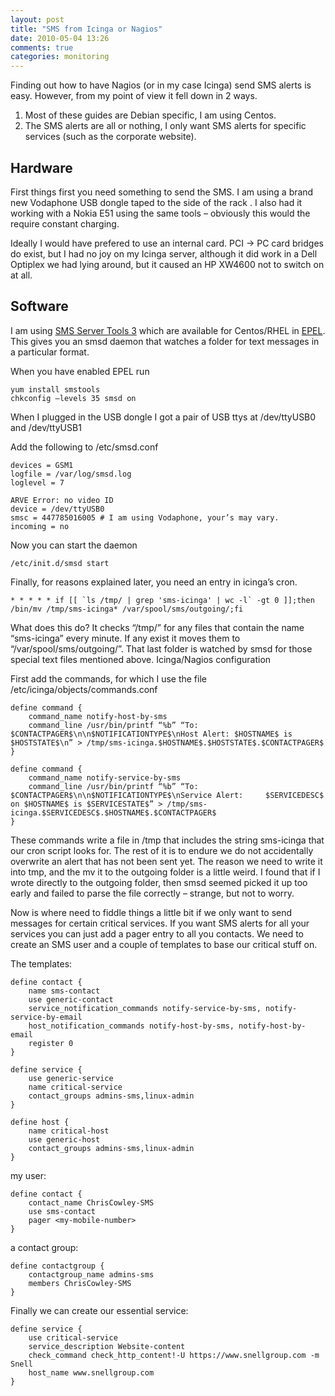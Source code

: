 ```yaml
---
layout: post
title: "SMS from Icinga or Nagios"
date: 2010-05-04 13:26
comments: true
categories: monitoring
---
```



Finding out how to have Nagios (or in my case Icinga) send SMS alerts is easy. However, from my point of view it fell down in 2 ways.

1. Most of these guides are Debian specific, I am using Centos.
1. The SMS alerts are all or nothing, I only want SMS alerts for specific services (such as the corporate website).
<!-- more -->

## Hardware

First things first you need something to send the SMS. I am using a brand new Vodaphone USB dongle taped to the side of the rack . I also had it working with a Nokia E51 using the same tools – obviously this would the require constant charging.

Ideally I would have prefered to use an internal card. PCI -> PC card bridges do exist, but I had no joy on my Icinga server, although it did work in a Dell Optiplex we had lying around, but it caused an HP XW4600 not to switch on at all.

## Software

I am using <a href="https://smstools3.kekekasvi.com/" target="_blank">SMS Server Tools 3</a> which are available for Centos/RHEL in <a href="https://fedoraproject.org/wiki/EPEL" target="_blank">EPEL</a>. This gives you an smsd daemon that watches a folder for text messages in a particular format.

When you have enabled EPEL run
```
yum install smstools
chkconfig –levels 35 smsd on
```

When I plugged in the USB dongle I got a pair of USB ttys at /dev/ttyUSB0 and /dev/ttyUSB1

Add the following to /etc/smsd.conf
```
devices = GSM1
logfile = /var/log/smsd.log
loglevel = 7

ARVE Error: no video ID
device = /dev/ttyUSB0
smsc = 447785016005 # I am using Vodaphone, your’s may vary.
incoming = no
```
Now you can start the daemon

    /etc/init.d/smsd start

Finally, for reasons explained later, you need an entry in icinga’s cron.
```
* * * * * if [[ `ls /tmp/ | grep 'sms-icinga' | wc -l` -gt 0 ]];then /bin/mv /tmp/sms-icinga* /var/spool/sms/outgoing/;fi
```

What does this do? It checks “/tmp/” for any files that contain the name “sms-icinga” every minute. If any exist it moves them to “/var/spool/sms/outgoing/”. That last folder is watched by smsd for those special text files mentioned above.
Icinga/Nagios configuration

First add the commands, for which I use the file /etc/icinga/objects/commands.conf
```
define command {
    command_name notify-host-by-sms
    command_line /usr/bin/printf “%b” “To: $CONTACTPAGER$\n\n$NOTIFICATIONTYPE$\nHost Alert: $HOSTNAME$ is $HOSTSTATE$\n” > /tmp/sms-icinga.$HOSTNAME$.$HOSTSTATE$.$CONTACTPAGER$
}

define command {
    command_name notify-service-by-sms
    command_line /usr/bin/printf “%b” “To: $CONTACTPAGER$\n\n$NOTIFICATIONTYPE$\nService Alert:     $SERVICEDESC$ on $HOSTNAME$ is $SERVICESTATE$” > /tmp/sms-icinga.$SERVICEDESC$.$HOSTNAME$.$CONTACTPAGER$
}
```
These commands write a file in /tmp that includes the string sms-icinga that our cron script looks for. The rest of it is to endure we do not accidentally overwrite an alert that has not been sent yet. The reason we need to write it into tmp, and the mv it to the outgoing folder is a little weird. I found that if I wrote directly to the outgoing folder, then smsd seemed picked it up too early and failed to parse the file correctly – strange, but not to worry.

Now is where need to fiddle things a little bit if we only want to send messages for certain critical services. If you want SMS alerts for all your services you can just add a pager entry to all you contacts. We need to create an SMS user and a couple of templates to base our critical stuff on.

The templates:
```
define contact {
    name sms-contact
    use generic-contact
    service_notification_commands notify-service-by-sms, notify-service-by-email
    host_notification_commands notify-host-by-sms, notify-host-by-email
    register 0
}

define service {
    use generic-service
    name critical-service
    contact_groups admins-sms,linux-admin
}

define host {
    name critical-host
    use generic-host
    contact_groups admins-sms,linux-admin
}
```
my user:
```
define contact {
    contact_name ChrisCowley-SMS
    use sms-contact
    pager <my-mobile-number>
}
```
a contact group:
```
define contactgroup {
    contactgroup_name admins-sms
    members ChrisCowley-SMS
}
```

Finally we can create our essential service:

```
define service {
    use critical-service
    service_description Website-content
    check_command check_http_content!-U https://www.snellgroup.com -m Snell
    host_name www.snellgroup.com
}
```

